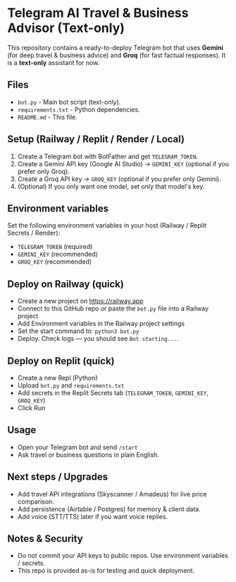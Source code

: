 # Telegram AI Travel & Business Advisor (Text-only)
This repository contains a ready-to-deploy Telegram bot that uses **Gemini** (for deep travel & business advice)
and **Groq** (for fast factual responses). It is a **text-only** assistant for now.

## Files
- `bot.py` - Main bot script (text-only).
- `requirements.txt` - Python dependencies.
- `README.md` - This file.

## Setup (Railway / Replit / Render / Local)
1. Create a Telegram bot with BotFather and get `TELEGRAM_TOKEN`.
2. Create a Gemini API key (Google AI Studio) -> `GEMINI_KEY` (optional if you prefer only Groq).
3. Create a Groq API key -> `GROQ_KEY` (optional if you prefer only Gemini).
4. (Optional) If you only want one model, set only that model's key.

## Environment variables
Set the following environment variables in your host (Railway / Replit Secrets / Render):

- `TELEGRAM_TOKEN` (required)
- `GEMINI_KEY` (recommended)
- `GROQ_KEY` (recommended)

## Deploy on Railway (quick)
- Create a new project on https://railway.app
- Connect to this GitHub repo or paste the `bot.py` file into a Railway project
- Add Environment variables in the Railway project settings
- Set the start command to: `python3 bot.py`
- Deploy. Check logs — you should see `Bot starting...`.

## Deploy on Replit (quick)
- Create a new Repl (Python)
- Upload `bot.py` and `requirements.txt`
- Add secrets in the Replit Secrets tab (`TELEGRAM_TOKEN`, `GEMINI_KEY`, `GROQ_KEY`)
- Click Run

## Usage
- Open your Telegram bot and send `/start`
- Ask travel or business questions in plain English.

## Next steps / Upgrades
- Add travel API integrations (Skyscanner / Amadeus) for live price comparison.
- Add persistence (Airtable / Postgres) for memory & client data.
- Add voice (STT/TTS) later if you want voice replies.

## Notes & Security
- Do not commit your API keys to public repos. Use environment variables / secrets.
- This repo is provided as-is for testing and quick deployment.
